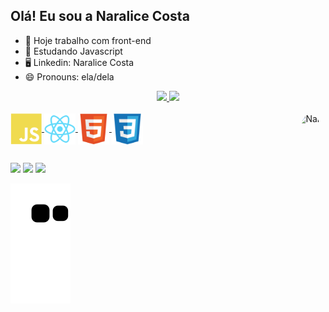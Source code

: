 ## Olá! Eu sou a Naralice Costa

- 🔭 Hoje trabalho com front-end
- 🌱 Estudando Javascript
- 🖥️ Linkedin: Naralice Costa
- 😄 Pronouns: ela/dela

<div align="center">
  <a href="https://github.com/naralicecosta">
  <img width="48%" src="https://github-readme-stats.vercel.app/api?username=naralicecosta&show_icons=true&theme=dark&include_all_commits=true&count_private=true"/>
  <img width="48%" src="https://github-readme-stats.vercel.app/api/top-langs/?username=naralicecosta&layout=compact&langs_count=7&theme=dark"/>
</div>

<div style="display: inline_block"><br>
  <img align="center" alt="Rafa-Js" height="50" width="50" src="https://raw.githubusercontent.com/devicons/devicon/master/icons/javascript/javascript-plain.svg">
  <img align="center" alt="Rafa-React" height="50" width="50" src="https://raw.githubusercontent.com/devicons/devicon/master/icons/react/react-original.svg">
  <img align="center" alt="Rafa-HTML" height="50" width="50" src="https://raw.githubusercontent.com/devicons/devicon/master/icons/html5/html5-original.svg">
  <img align="center" alt="Rafa-CSS" height="50" width="50" src="https://raw.githubusercontent.com/devicons/devicon/master/icons/css3/css3-original.svg">
  <img align="right" alt="Nara" height="150" style="border-radius:50%;"  src="https://i.picasion.com/pic92/4e9825cc2f3c6f315a6f911a2d552976.gif"> 
 
</div>

##

<div>
  <a href="https://www.instagram.com/vnara9/" target="_blank"><img src="https://img.shields.io/badge/-Instagram-%23E4405F?style=for-the-badge&logo=instagram&logoColor=white" target="_blank"></a>
  <a href = "mailto:naralicecosta04@gmail.com"><img src="https://img.shields.io/badge/-Gmail-%23333?style=for-the-badge&logo=gmail&logoColor=white" target="_blank"></a>
  <a href="https://www.linkedin.com/in/naralice-costa/" target="_blank"><img src="https://img.shields.io/badge/-LinkedIn-%230077B5?style=for-the-badge&logo=linkedin&logoColor=white" target="_blank"></a> 
  
   ![Snake animation](https://github.com/naralicecosta/naralicecosta/blob/output/github-contribution-grid-snake.svg)
  
</div>
